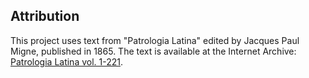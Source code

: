 ## Attribution
This project uses text from "Patrologia Latina" edited by Jacques Paul Migne, published in 1865. The text is available at the Internet Archive: [Patrologia Latina vol. 1-221](https://archive.org/details/patrologia-latina_1-221).
